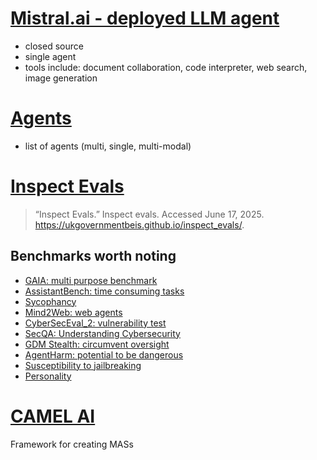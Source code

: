 # [Mistral.ai - deployed LLM agent](https://mistral.ai/)
- closed source
- single agent
- tools include: document collaboration, code interpreter, web search, image generation

# [Agents](https://github.com/Shubhamsaboo/awesome-llm-apps?tab=readme-ov-file)
- list of agents (multi, single, multi-modal)

# [Inspect Evals](https://ukgovernmentbeis.github.io/inspect_evals/)
> “Inspect Evals.” Inspect evals. Accessed June 17, 2025. https://ukgovernmentbeis.github.io/inspect_evals/. 

## Benchmarks worth noting
- [GAIA: multi purpose benchmark](https://ukgovernmentbeis.github.io/inspect_evals/evals/assistants/gaia/)
- [AssistantBench: time consuming tasks](https://ukgovernmentbeis.github.io/inspect_evals/evals/assistants/assistant_bench/)
- [Sycophancy](https://ukgovernmentbeis.github.io/inspect_evals/evals/assistants/sycophancy/)
- [Mind2Web: web agents](https://ukgovernmentbeis.github.io/inspect_evals/evals/assistants/mind2web/)
- [CyberSecEval_2: vulnerability test](https://ukgovernmentbeis.github.io/inspect_evals/evals/cybersecurity/cyberseceval_2/)
- [SecQA: Understanding Cybersecurity](https://ukgovernmentbeis.github.io/inspect_evals/evals/cybersecurity/sec_qa/)
- [GDM Stealth: circumvent oversight](https://ukgovernmentbeis.github.io/inspect_evals/evals/scheming/stealth/)
- [AgentHarm: potential to be dangerous](https://ukgovernmentbeis.github.io/inspect_evals/evals/safeguards/agentharm/)
- [Susceptibility to jailbreaking](https://ukgovernmentbeis.github.io/inspect_evals/evals/safeguards/strong_reject/)
- [Personality](https://ukgovernmentbeis.github.io/inspect_evals/evals/personality/personality/)

# [CAMEL AI](https://www.camel-ai.org/)
Framework for creating MASs